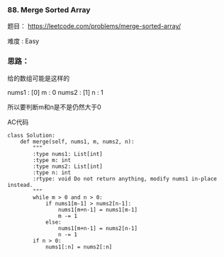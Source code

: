 ### 88. Merge Sorted Array


题目： 
<https://leetcode.com/problems/merge-sorted-array/>


难度 : Easy

### 思路：

给的数组可能是这样的

nums1 : [0]
m : 0
nums2 : [1]
n : 1


所以要判断m和n是不是仍然大于0


AC代码


```
class Solution:
    def merge(self, nums1, m, nums2, n):
        """
        :type nums1: List[int]
        :type m: int
        :type nums2: List[int]
        :type n: int
        :rtype: void Do not return anything, modify nums1 in-place instead.
        """
        while m > 0 and n > 0:
            if nums1[m-1] > nums2[n-1]:
                nums1[m+n-1] = nums1[m-1]
                m -= 1
            else:
                nums1[m+n-1] = nums2[n-1]
                n -= 1
        if n > 0:
            nums1[:n] = nums2[:n]

```

